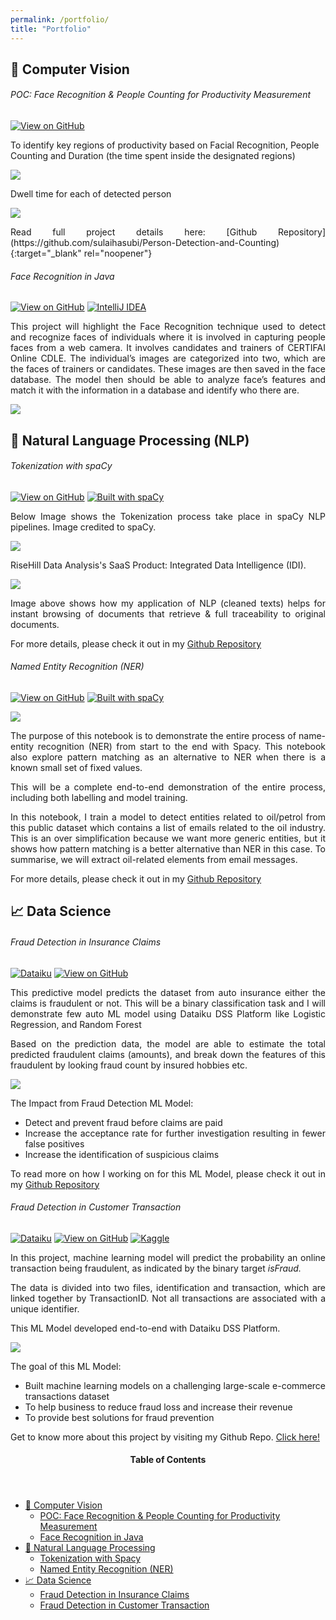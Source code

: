 ```yaml
---
permalink: /portfolio/
title: "Portfolio"
---
```


## 🤖 Computer Vision
###### POC: Face Recognition & People Counting for Productivity Measurement
[![View on GitHub](https://img.shields.io/badge/GitHub-View_on_GitHub-blue?logo=GitHub)](https://github.com/sulaihasubi/Person-Detection-and-Counting)



<p>To identify key regions of productivity based on Facial Recognition, People Counting and Duration (the time spent inside the designated regions)</p>
<!-- [***POC: Face Recognition & People Counting for Productivity Measurement***](https://github.com/sulaihasubi/Person-Detection-and-Counting) -->
<p><img src="https://sulaihasubi.github.io/assets/output/enter-non-productive.gif" class="align-center"></p>

<p>Dwell time for each of detected person</p>
<p><img src="https://sulaihasubi.github.io/assets/output/a.gif" class="align-center"></p>

<p style="text-align:justify">Read full project details here: 
[Github Repository](https://github.com/sulaihasubi/Person-Detection-and-Counting){:target="_blank" rel="noopener"}


###### Face Recognition in Java
[![View on GitHub](https://img.shields.io/badge/GitHub-View_on_GitHub-blue?logo=GitHub)](https://github.com/sulaihasubi/Face-Recognition)
[![IntelliJ IDEA](https://img.shields.io/static/v1?style=for-the-badge&message=IntelliJ+IDEA&color=000000&logo=IntelliJ+IDEA&logoColor=FFFFFF&label=)](https://www.jetbrains.com/idea/)

<p style="text-align:justify">This project will highlight the Face Recognition technique used to detect and recognize faces of individuals where it is involved in capturing people faces from a web camera.  It involves candidates and trainers of CERTIFAI Online CDLE. The individual’s images are categorized into two, which are the faces of trainers or candidates. These images are then saved in the face database. The model then should be able to analyze face’s features and match it with the information in a database and identify who there are.</p>
<!-- [***Face Recognition with Java***](https://github.com/sulaihasubi/Person-Detection-and-Counting) -->
<p><img src="https://sulaihasubi.github.io/assets/output/sue1.png" class="align-center"></p>



## 📖 Natural Language Processing (NLP)

###### Tokenization with spaCy

[![View on GitHub](https://img.shields.io/badge/GitHub-View_on_GitHub-blue?logo=GitHub)](https://github.com/sulaihasubi/tokenization-spaCy)  [![Built with spaCy](https://img.shields.io/badge/made%20with%20❤%20and-spaCy-09a3d5.svg)](https://spacy.io)

<p style="text-align:justify">Below Image shows the Tokenization process take place in spaCy NLP pipelines. Image credited to spaCy.</p>
<p><img src="https://sulaihasubi.github.io/assets/output/nlp.png" class="align-center"></p>

<p style="text-align:justify">RiseHill Data Analysis's SaaS Product: Integrated Data Intelligence (IDI).</p>
<!-- <p style="text-align:justify">
IDI enabling user the state of art search-and-classification technology. It is specialized in handling millions of unstructured data and documents such as .pdf, .docx, .xlsx, and many forms of data types. IDI converted this unstructured information into user friendly readable structured information through advanced sequence of Machine Learning Algorithm such as Optical Character Recognition (OCR) for text digitalization, Natural Language Processing (NLP) for Advanced Searching, Contextual Understanding and Word Clouds, and Deep Convolutional Neural Network (DCNN) for auto Image Classification of multiple image classes including maps, table, seismic and many more.   
</p> -->


<p><img src="https://sulaihasubi.github.io/assets/output/idi.png" class="align-center"></p>
<p style="text-align:justify">
Image above shows how my application of NLP (cleaned texts) helps for instant browsing of documents that retrieve & full traceability to original documents.
</p>
<p style="text-align:justify">For more details, please check it out in my <a href="https://github.com/sulaihasubi/tokenization-spaCy">Github Repository</a></p>

###### Named Entity Recognition (NER)
[![View on GitHub](https://img.shields.io/badge/GitHub-View_on_GitHub-blue?logo=GitHub)](https://github.com/sulaihasubi/Named-Entity-Recognition-spaCy)  [![Built with spaCy](https://img.shields.io/badge/made%20with%20❤%20and-spaCy-09a3d5.svg)](https://spacy.io)

<p><img src="https://sulaihasubi.github.io/assets/output/ner.gif" class="align-center"></p>

<p style="text-align:justify">
The purpose of this notebook is to demonstrate the entire process of name-entity recognition (NER) from start to the end with Spacy. This notebook also explore pattern matching as an alternative to NER when there is a known small set of fixed values.</p>
<p style="text-align:justify">
This will be a complete end-to-end demonstration of the entire process, including both labelling and model training.</p>
<p style="text-align:justify">
In this notebook, I train a model to detect entities related to oil/petrol from this public dataset which contains a list of emails related to the oil industry. This is an over simplification because we want more generic entities, but it shows how pattern matching is a better alternative than NER in this case. To summarise, we will extract oil-related elements from email messages.</p>

<p style="text-align:justify">For more details, please check it out in my <a href="https://github.com/sulaihasubi/Named-Entity-Recognition-spaCy">Github Repository</a></p>

## 📈 Data Science

###### Fraud Detection in Insurance Claims
[![Dataiku](https://img.shields.io/static/v1?style=for-the-badge&message=Dataiku&color=2AB1AC&logo=Dataiku&logoColor=FFFFFF&label=)](https://community.dataiku.com/t5/user/viewprofilepage/user-id/7023)
[![View on GitHub](https://img.shields.io/static/v1?style=for-the-badge&message=GitHub&color=181717&logo=GitHub&logoColor=FFFFFF&label=)](https://github.com/sulaihasubi/insurance-claims-fraud-detection)
<p style="text-align:justify">
This predictive model predicts the dataset from auto insurance either the claims is fraudulent or not. This will be a binary classification task and I will demonstrate few auto ML model using Dataiku DSS Platform like Logistic Regression, and Random Forest</p>
<p style="text-align:justify">
Based on the prediction data, the model are able to estimate the total predicted fraudulent claims (amounts), and break down the features of this fraudulent by looking fraud count by insured hobbies etc. </p>
<p><img src="https://sulaihasubi.github.io/assets/output/insurance.gif" class="align-center"></p>

The Impact from Fraud Detection ML Model:
<ul style="text-align:justify">
<li>Detect and prevent fraud before claims are paid</li>
<li>Increase the acceptance rate for further investigation resulting in fewer false positives</li>
<li>Increase the identification of suspicious claims</li>
</ul>

<p style="text-align:justify">To read more on how I working on for this ML Model, please check it out in my <a href="https://github.com/sulaihasubi/insurance-claims-fraud-detection">Github Repository</a></p>

###### Fraud Detection in Customer Transaction
[![Dataiku](https://img.shields.io/static/v1?style=for-the-badge&message=Dataiku&color=2AB1AC&logo=Dataiku&logoColor=FFFFFF&label=)](https://community.dataiku.com/t5/user/viewprofilepage/user-id/7023)
[![View on GitHub](https://img.shields.io/static/v1?style=for-the-badge&message=GitHub&color=181717&logo=GitHub&logoColor=FFFFFF&label=)](https://github.com/sulaihasubi/customer-trasanction-fraud-detection)
[![Kaggle](https://img.shields.io/static/v1?style=for-the-badge&message=Kaggle&color=222222&logo=Kaggle&logoColor=20BEFF&label=)](https://www.kaggle.com/c/ieee-fraud-detection/overview/description)


<p style="text-align:justify">
In this project, machine learning model will predict the probability an online transaction being fraudulent, as indicated by the binary target <i>isFraud.</i></p>

<p style="text-align:justify">
The data is divided into two files, identification and transaction, which are linked together by TransactionID. Not all transactions are associated with a unique identifier.</p>

<p style="text-align:justify">
This ML Model developed end-to-end with Dataiku DSS Platform.</p>

<p><img src="https://sulaihasubi.github.io/assets/output/transaction.gif" class="align-center"></p>

The goal of this ML Model:
<ul style="text-align:justify">
<li>Built machine learning models on a challenging large-scale e-commerce transactions dataset</li>
<li>To help business to reduce fraud loss and increase their revenue</li>
<li>To provide best solutions for fraud prevention</li>
</ul>


<p style="text-align:justify">
Get to know more about this project by visiting my Github Repo. <a href="https://github.com/sulaihasubi/customer-trasanction-fraud-detection">Click here!</a></p>


<!-- This is for Sidebar Menu on the Rigth Side -->
<aside class="sidebar__right ">
            <nav class="toc">
              <header><h4 class="nav__title"><i class="fas fa-bookmark"></i> Table of Contents</h4></header>
              <ul class="toc__menu">
  <li class=""><a href="#-computer-vision">🤖 Computer Vision</a>
    <ul>
      <li class=""><a href="#poc-face-recognition--people-counting-for-productivity-measurement">POC: Face Recognition & People Counting for Productivity Measurement</a></li>
      <li class=""><a href="#face-recognition-in-java">Face Recognition in Java</a></li>
    </ul>
  </li>
  <li class=""><a href="#-natural-language-processing-nlp">📖 Natural Language Processing</a>
    <ul>
      <li class=""><a href="#tokenization-with-spacy">Tokenization with Spacy</a></li>
      <li class=""><a href="#named-entity-recognition-ner">Named Entity Recognition (NER)</a></li>
    </ul>
  </li>
  <li class=""><a href="#-data-science">📈 Data Science</a>
    <ul>
      <li class=""><a href="#fraud-detection-in-insurance-claims">Fraud Detection in Insurance Claims</a></li>
      <li class=""><a href="#fraud-detection-in-customer-transaction">Fraud Detection in Customer Transaction</a></li>
    </ul>
  </li>
</ul>